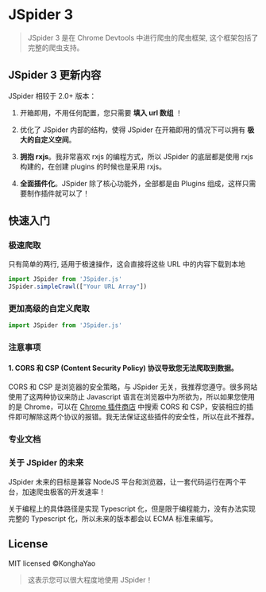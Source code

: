 # JSpider 3

> JSpider 3 是在 Chrome Devtools 中进行爬虫的爬虫框架, 这个框架包括了完整的爬虫支持。

## JSpider 3 更新内容

JSpider 相较于 2.0+ 版本：

1. 开箱即用，不用任何配置，您只需要 **填入 url 数组** ！

2. 优化了 JSpider 内部的结构，使得 JSpider 在开箱即用的情况下可以拥有 **极大的自定义空间**。

3. **拥抱 rxjs**。我非常喜欢 rxjs 的编程方式，所以 JSpider 的底层都是使用 rxjs 构建的，在创建 plugins 的时候也是采用 rxjs。

4. **全面插件化**。JSpider 除了核心功能外，全部都是由 Plugins 组成，这样只需要制作插件就可以了！

## 快速入门

### 极速爬取

只有简单的两行, 适用于极速操作，这会直接将这些 URL 中的内容下载到本地

```js
import JSpider from 'JSpider.js'
JSpider.simpleCrawl(["Your URL Array"])
```

### 更加高级的自定义爬取

```js
import JSpider from 'JSpider.js'

```

### 注意事项

#### 1. **CORS 和 CSP (Content Security Policy) 协议导致您无法爬取到数据。**

CORS 和 CSP 是浏览器的安全策略，与 JSpider 无关，我推荐您遵守。很多网站使用了这两种协议来防止 Javascript 语言在浏览器中为所欲为，所以如果您使用的是 Chrome，可以在 [Chrome 插件商店](https://chrome.google.com/webstore/category/extensions?hl=zh-CN) 中搜索 CORS 和 CSP，安装相应的插件即可解除这两个协议的报错。我无法保证这些插件的安全性，所以在此不推荐。

### 专业文档

### 关于 JSpider 的未来

JSpider 未来的目标是兼容 NodeJS 平台和浏览器，让一套代码运行在两个平台，加速爬虫极客的开发速率！

关于编程上的具体路径是实现 Typescript 化，但是限于编程能力，没有办法实现完整的 Typescript 化，所以未来的版本都会以 ECMA 标准来编写。

## License

MIT licensed ©KonghaYao

> 这表示您可以很大程度地使用 JSpider！
